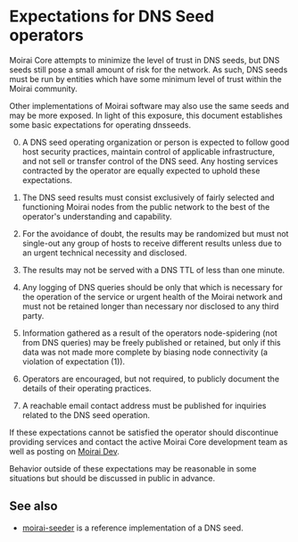 Expectations for DNS Seed operators
====================================

Moirai Core attempts to minimize the level of trust in DNS seeds,
but DNS seeds still pose a small amount of risk for the network.
As such, DNS seeds must be run by entities which have some minimum
level of trust within the Moirai community.

Other implementations of Moirai software may also use the same
seeds and may be more exposed. In light of this exposure, this
document establishes some basic expectations for operating dnsseeds.

0. A DNS seed operating organization or person is expected to follow good
host security practices, maintain control of applicable infrastructure,
and not sell or transfer control of the DNS seed. Any hosting services
contracted by the operator are equally expected to uphold these expectations.

1. The DNS seed results must consist exclusively of fairly selected and
functioning Moirai nodes from the public network to the best of the
operator's understanding and capability.

2. For the avoidance of doubt, the results may be randomized but must not
single-out any group of hosts to receive different results unless due to an
urgent technical necessity and disclosed.

3. The results may not be served with a DNS TTL of less than one minute.

4. Any logging of DNS queries should be only that which is necessary
for the operation of the service or urgent health of the Moirai
network and must not be retained longer than necessary nor disclosed
to any third party.

5. Information gathered as a result of the operators node-spidering
(not from DNS queries) may be freely published or retained, but only
if this data was not made more complete by biasing node connectivity
(a violation of expectation (1)).

6. Operators are encouraged, but not required, to publicly document the
details of their operating practices.

7. A reachable email contact address must be published for inquiries
related to the DNS seed operation.

If these expectations cannot be satisfied the operator should
discontinue providing services and contact the active Moirai
Core development team as well as posting on
[Moirai Dev](https://reddit.com/r/moiraidev).

Behavior outside of these expectations may be reasonable in some
situations but should be discussed in public in advance.

See also
----------
- [moirai-seeder](https://github.com/langerhans/moirai-seeder) is a reference implementation of a DNS seed.
